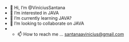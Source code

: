 - 👋 Hi, I’m @ViníciusSantana
- 👀 I’m interested in JAVA
- 🌱 I’m currently learning JAVA?
- 💞️ I’m looking to collaborate on JAVA
- - 📫 How to reach me ... santanaavinicius@gmail.com

<!---
Bafod/Bafod is a ✨ special ✨ repository because its `README.md` (this file) appears on your GitHub profile.
You can click the Preview link to take a look at your changes.
--->
